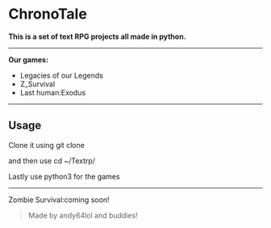 # **ChronoTale**

**This is a set of text RPG projects all made in python.**

---

**Our games:**

* Legacies of our Legends
* Z_Survival
* Last human:Exodus

---

## Usage

Clone it using git clone

and then use cd ~/Textrp/

Lastly use python3 for the games

---

Zombie Survival:coming soon!

> Made by andy64lol and buddies!
